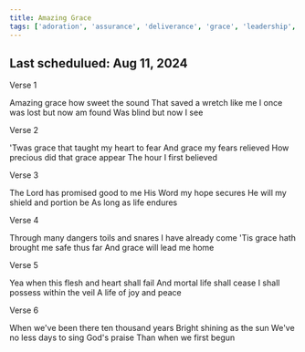 ```yaml
---
title: Amazing Grace
tags: ['adoration', 'assurance', 'deliverance', 'grace', 'leadership', 'love', 'praise', 'redemption', 'salvation', 'testimony']
---
```


## Last schedulued: Aug 11, 2024          

Verse 1

Amazing grace how sweet the sound
That saved a wretch like me
I once was lost but now am found
Was blind but now I see

Verse 2

'Twas grace that taught my heart to fear
And grace my fears relieved
How precious did that grace appear
The hour I first believed

Verse 3

The Lord has promised good to me
His Word my hope secures
He will my shield and portion be
As long as life endures

Verse 4

Through many dangers toils and snares
I have already come
'Tis grace hath brought me safe thus far
And grace will lead me home

Verse 5

Yea when this flesh and heart shall fail
And mortal life shall cease
I shall possess within the veil
A life of joy and peace

Verse 6

When we've been there ten thousand years
Bright shining as the sun
We've no less days to sing God's praise
Than when we first begun
